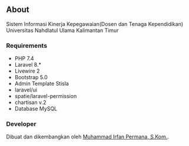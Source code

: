 ## About

Sistem Informasi Kinerja Kepegawaian(Dosen dan Tenaga Kependidikan) Universitas Nahdlatul Ulama Kalimantan Timur

### Requirements
- PHP 7.4
- Laravel 8.*
- Livewire 2
- Bootstrap 5.0
- Admin Template Stisla
- laravel/ui
- spatie/laravel-permission
- chartisan v.2
- Database MySQL 

### Developer

Dibuat dan dikembangkan oleh [Muhammad Irfan Permana, S.Kom.](https://wa.me/+6283140617623).
